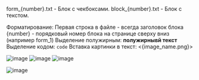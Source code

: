 form_{number}.txt - Блок с чекбоксами.
block_{number}.txt - Блок с текстом.

Форматирование:
Первая строка в файле - всегда заголовок блока
{number} - порядковый номер блока на странице сверху вниз (например form_1)
Выделение полужирным: __полужирнывй текст__
Выделение кодом: ```code```
Вставка картинки в текст: <{image_name.png}>

![image](https://github.com/user-attachments/assets/54d915c0-bbee-47c7-97b1-a38d986767a7)
![image](https://github.com/user-attachments/assets/08dfb855-78df-4d90-953e-1f9b9270a9d7)
![image](https://github.com/user-attachments/assets/210654f7-99c7-40fb-8316-f11dd841e1ea)

![image](https://github.com/user-attachments/assets/378d5321-74d5-489d-a83e-83d7aa1cbda1)
